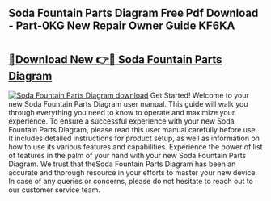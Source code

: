 ## Soda Fountain Parts Diagram Free Pdf Download - Part-0KG New Repair Owner Guide KF6KA

# <h2><a href="http://dfh7hw.blite.top/?on=Soda+Fountain+Parts+Diagram">🔗Download New 👉🔴 Soda Fountain Parts Diagram</a></h2>

[![Soda Fountain Parts Diagram download](https://i.imgur.com/lujVjoI.png)](http://dfh7hw.blite.top/?on=Soda+Fountain+Parts+Diagram)
Get Started! Welcome to your new Soda Fountain Parts Diagram user manual. This guide will walk you through everything you need to know to operate and maximize your experience. To ensure a successful experience with your new Soda Fountain Parts Diagram, please read this user manual carefully before use. It includes detailed instructions for product setup, as well as information on how to use its various features and capabilities. Experience the power of list of features in the palm of your hand with your new Soda Fountain Parts Diagram. We trust that theSoda Fountain Parts Diagram has been an accurate and thorough resource in your efforts to master your new device. In case of any queries or concerns, please do not hesitate to reach out to our customer service team.
